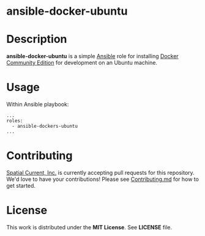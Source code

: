 # ansible-docker-ubuntu

# Description

**ansible-docker-ubuntu** is a simple [Ansible](https://www.ansible.com/) role for installing [Docker Community Edition](https://www.docker.com/community-edition) for development on an Ubuntu machine.


# Usage

Within Ansible playbook:

```
...
roles:
  - ansible-dockers-ubuntu
...
```

# Contributing

[Spatial Current, Inc.](https://spatialcurrent.io) is currently accepting pull requests for this repository.  We'd love to have your contributions!  Please see [Contributing.md](https://github.com/spatialcurrent/ansible-docker-ubuntu/blob/master/CONTRIBUTING.md) for how to get started.

# License

This work is distributed under the **MIT License**.  See **LICENSE** file.

